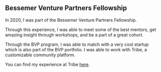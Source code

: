 ## Bessemer Venture Partners Fellowship

In 2020, I was part of the Bessemer Venture Partners Fellowship. 

Through this experience, I was able to meet some of the best mentors, get amazing insight through workshops, and be a part of a great cohort.

Through the BVP program, I was able to match with a very cool startup which is also part of the BVP portfolio. I was able to work with Tribe, a customizable community platform. 

You can find my experience at Tribe [here](https://jihyunca.medium.com/work-with-impact-interning-at-tribe-b2dfa25b4538).
